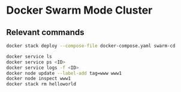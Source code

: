 # Docker Swarm Mode Cluster

## Relevant commands

```bash
docker stack deploy --compose-file docker-compose.yaml swarm-cd

docker service ls
docker service ps <ID>
docker service logs -f <ID>
docker node update --label-add tag=www www1
docker node inspect www1
docker stack rm helloworld
```
